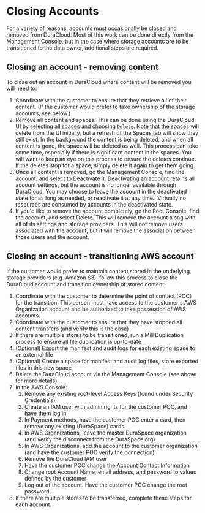 # Closing Accounts

For a variety of reasons, accounts must occasionally be closed and removed from DuraCloud. Most of this work can be done directly from the Management Console, but in the case where storage accounts are to be transitioned to the data owner, additional steps are required.

## Closing an account - removing content

To close out an account in DuraCloud where content will be removed you will need to:

1. Coordinate with the customer to ensure that they retrieve all of their content. (If the customer would prefer to take ownership of the storage accounts, see below.)
2. Remove all content and spaces. This can be done using the DuraCloud UI by selecting all spaces and choosing `Delete`. Note that the spaces will delete from the UI initially, but a refresh of the Spaces tab will show they still exist. In the background the content is being deleted, and when all content is gone, the space will be deleted as well. This process can take some time, especially if there is significant content in the spaces. You will want to keep an eye on this process to ensure the deletes continue. If the deletes stop for a space, simply delete it again to get them going.
3. Once all content is removed, go the Management Console, find the account, and select to Deactivate it. Deactivating an account retains all account settings, but the account is no longer available through DuraCloud. You may choose to leave the account in the deactivated state for as long as needed, or reactivate it at any time.. Virtually no resources are consumed by accounts in the deactivated state.
4. If you'd like to remove the account completely, go the Root Console, find the account, and select Delete. This will remove the account along with all of its settings and storage providers. This will not remove users associated with the account, but it will remove the association between those users and the account.

## Closing an account - transitioning AWS account

If the customer would prefer to maintain content stored in the underlying storage providers (e.g. Amazon S3), follow this process to close the DuraCloud account and transition ownership of stored content:

1. Coordinate with the customer to determine the point of contact (POC) for the transition. This person must have access to the customer's AWS Organization account and be authorized to take possession of AWS accounts. 
2. Coordinate with the customer to ensure that they have stopped all content transfers (and verify this is the case)
3. If there are multiple stores to be transitioned, run a Mill Duplication process to ensure all file duplication is up-to-date
4. (Optional) Export the manifest and audit logs for each existing space to an external file
5. (Optional) Create a space for manifest and audit log files, store exported files in this new space
6. Delete the DuraCloud account via the Management Console (see above for more details)
7. In the AWS Console:
   1. Remove any existing root-level Access Keys (found under Security Credentials)
   2. Create an IAM user with admin rights for the customer POC, and have them log in
   3. In Payment methods, have the customer POC enter a card, then remove any existing (DuraSpace) cards
   4. In AWS Organizations, leave the master DuraSpace organization (and verify the disconnect from the DuraSpace org)
   5. In AWS Organizations, add the account to the customer organization (and have the customer POC verify the connection)
   6. Remove the DuraCloud IAM user
   7. Have the customer POC change the Account Contact Information
   8. Change root Account Name, email address, and password to values defined by the customer
   9. Log out of the account. Have the customer POC change the root password.
8. If there are multiple stores to be transferred, complete these steps for each account.
